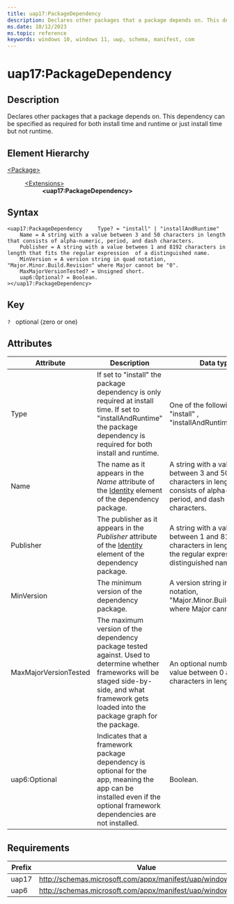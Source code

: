 ```yaml
---
title: uap17:PackageDependency
description: Declares other packages that a package depends on. This dependency can be specified as required for both install time and runtime or just install time but not runtime.
ms.date: 10/12/2023
ms.topic: reference
keywords: windows 10, windows 11, uwp, schema, manifest, com
---
```


# uap17:PackageDependency



## Description

Declares other packages that a package depends on. This dependency can be specified as required for both install time and runtime or just install time but not runtime.



## Element Hierarchy
<dl><dt><a href = "element-package.md">&lt;Package&gt;</a></dt>
<dd>
<dl><dt><a href = "element-extensions.md">&lt;Extensions&gt;</a></dt>
<dd>
<dd><b>&lt;uap17:PackageDependency&gt;</b></dd></dd>
</dl>
</dd>
</dl>

## Syntax
```syntax
<uap17:PackageDependency     Type? = "install" | "installAndRuntime"
    Name = A string with a value between 3 and 50 characters in length that consists of alpha-numeric, period, and dash characters.
    Publisher = A string with a value between 1 and 8192 characters in length that fits the regular expression  of a distinguished name.
    MinVersion = A version string in quad notation, "Major.Minor.Build.Revision" where Major cannot be "0".
    MaxMajorVersionTested? = Unsigned short.
    uap6:Optional? = Boolean.
></uap17:PackageDependency>
```

## Key
`?`    optional (zero or one) 


## Attributes

| Attribute | Description | Data type | Required |
| -----------| -------------| -----------| ----------|
| Type | If set to "install" the package dependency is only required at install time. If set to "installAndRuntime" the package dependency is required for both install and runtime. | One of the following values: "install" , "installAndRuntime"| No |
| Name | The name as it appears in the *Name* attribute of the [Identity](element-identity.md) element of the dependency package. | A string with a value between 3 and 50 characters in length that consists of alpha-numeric, period, and dash characters.| Yes |
| Publisher | The publisher as it appears in the *Publisher* attribute of the [Identity](element-identity.md)  element of the dependency package. | A string with a value between 1 and 8192 characters in length that fits the regular expression  of a distinguished name.| Yes |
| MinVersion | The minimum version of the dependency package. | A version string in quad notation, "Major.Minor.Build.Revision" where Major cannot be "0".| Yes |
| MaxMajorVersionTested | The maximum version of the dependency package tested against. Used to determine whether frameworks will be staged side-by-side, and what framework gets loaded into the package graph for the package. | An optional number with a value between 0 and 512 characters in length. | Unsigned short.| No |
| uap6:Optional | Indicates that a framework package dependency is optional for the app, meaning the app can be installed even if the optional framework dependencies are not installed. | Boolean.| No |



## Requirements
| Prefix | Value |
| ---------------| -------------------------------------------------------------|
| uap17 | http://schemas.microsoft.com/appx/manifest/uap/windows10/17 |
| uap6 | http://schemas.microsoft.com/appx/manifest/uap/windows10/6 |